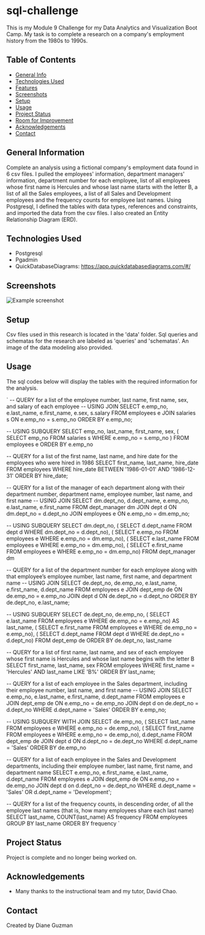 # sql-challenge
This is my Module 9 Challenge for my Data Analytics and Visualization Boot Camp.  My task is to complete a research on a company's employment history from the 1980s to 1990s.


## Table of Contents
* [General Info](#general-information)
* [Technologies Used](#technologies-used)
* [Features](#features)
* [Screenshots](#screenshots)
* [Setup](#setup)
* [Usage](#usage)
* [Project Status](#project-status)
* [Room for Improvement](#room-for-improvement)
* [Acknowledgements](#acknowledgements)
* [Contact](#contact)
<!-- * [License](#license) -->


## General Information
Complete an analysis using a fictional company's employment data found in 6 csv files. I pulled the employees' information, department managers' information, department number for each employee, list of all employees whose first name is Hercules and whose last name starts with the letter B, a list of all the Sales employees, a list of all Sales and Development  employees and the frequency counts for employee last names.  Using Postgresql, I defined the tables with data types, references and constraints, and imported the data from the csv files. I also created an Entity Relationship Diagram (ERD).

## Technologies Used
- Postgresql
- Pgadmin
- QuickDatabaseDiagrams: https://app.quickdatabasediagrams.com/#/


## Screenshots
![Example screenshot](./img/screenshot.png)
<!-- If you have screenshots you'd like to share, include them here. -->


## Setup
Csv files used in this research is located in the 'data' folder.  Sql queries and schematas for the research are labeled as 'queries' and 'schematas'.  An image of the data modeling also provided.


## Usage
The sql codes below will display the tables with the required information for the analysis.

`
-- QUERY for a list of the employee number, last name, first name, sex, and salary of each employee
-- USING JOIN
SELECT
	e.emp_no,
	e.last_name,
	e.first_name,
	e.sex,
	s.salary
FROM employees e
JOIN salaries s
ON e.emp_no = s.emp_no
ORDER BY e.emp_no;

-- USING SUBQUERY
SELECT
	emp_no,
	last_name,
	first_name,
	sex,
	(
		SELECT emp_no
		FROM salaries s
		WHERE e.emp_no = s.emp_no
	)
FROM employees e
ORDER BY e.emp_no


-- QUERY for a list of the first name, last name, and hire date for the employees who were hired in 1986
SELECT
	first_name,
	last_name,
	hire_date
FROM employees 
WHERE hire_date BETWEEN '1986-01-01' AND '1986-12-31'
ORDER BY hire_date;


-- QUERY for a list of the manager of each department along with their department number, department name, employee number, last name, and first name
-- USING JOIN
SELECT dm.dept_no,
	d.dept_name,
	e.emp_no,
	e.last_name,
	e.first_name
FROM dept_manager dm
JOIN dept d ON dm.dept_no = d.dept_no
JOIN employees e ON e.emp_no = dm.emp_no;

-- USING SUBQUERY
SELECT dm.dept_no,
	(
		SELECT d.dept_name
		FROM dept d
		WHERE dm.dept_no = d.dept_no),
	(
		SELECT e.emp_no
		FROM employees e
		WHERE e.emp_no = dm.emp_no),
	(
		SELECT e.last_name
		FROM employees e
		WHERE e.emp_no = dm.emp_no),
	(
		SELECT e.first_name
		FROM employees e
		WHERE e.emp_no = dm.emp_no)
FROM dept_manager dm


-- QUERY for a list of the department number for each employee along with that employee’s employee number, last name, first name, and department name
-- USING JOIN
SELECT de.dept_no,
	de.emp_no,
	e.last_name,
	e.first_name,
	d.dept_name
FROM employees e
JOIN dept_emp de ON de.emp_no = e.emp_no
JOIN dept d ON de.dept_no = d.dept_no
ORDER BY de.dept_no, e.last_name;

-- USING SUBQUERY
SELECT de.dept_no,
		de.emp_no,
		(
			SELECT e.last_name
			FROM employees e
			WHERE de.emp_no = e.emp_no) AS last_name,
		(
			SELECT e.first_name
			FROM employees e
			WHERE de.emp_no = e.emp_no),
		(
			SELECT d.dept_name
			FROM dept d
			WHERE de.dept_no = d.dept_no)
FROM dept_emp de
ORDER BY de.dept_no, last_name


-- QUERY for a list of first name, last name, and sex of each employee whose first name is Hercules and whose last name begins with the letter B
SELECT
	first_name,
	last_name,
	sex
FROM employees 
WHERE first_name = 'Hercules' AND last_name LIKE 'B%'
ORDER BY last_name;


-- QUERY for a list of each employee in the Sales department, including their employee number, last name, and first name
-- USING JOIN
SELECT
	e.emp_no,
	e.last_name,
	e.first_name,
	d.dept_name
FROM employees e
JOIN dept_emp de ON e.emp_no = de.emp_no
JOIN dept d on de.dept_no = d.dept_no
WHERE d.dept_name = 'Sales'
ORDER BY e.emp_no;

-- USING SUBQUERY WITH JOIN
SELECT 
	de.emp_no, 
	(
		SELECT last_name
	 	FROM employees e
	 	WHERE e.emp_no = de.emp_no),
	(
		SELECT first_name
	 	FROM employees e
	 	WHERE e.emp_no = de.emp_no),
	d.dept_name
FROM dept_emp de
JOIN dept d
ON d.dept_no = de.dept_no
WHERE d.dept_name = 'Sales'
ORDER BY de.emp_no


-- QUERY for a list of each employee in the Sales and Development departments, including their employee number, last name, first name, and department name 
SELECT
	e.emp_no,
	e.first_name,
	e.last_name,
	d.dept_name
FROM employees e
JOIN dept_emp de ON e.emp_no = de.emp_no
JOIN dept d on d.dept_no = de.dept_no
WHERE d.dept_name = 'Sales' OR d.dept_name = 'Development';


-- QUERY for a list of the frequency counts, in descending order, of all the employee last names (that is, how many employees share each last name)
SELECT last_name, COUNT(last_name) AS frequency
FROM employees
GROUP BY last_name
ORDER BY frequency
`


## Project Status
Project is complete and no longer being worked on.



## Acknowledgements
- Many thanks to the instructional team and my tutor, David Chao.

## Contact
Created by Diane Guzman

